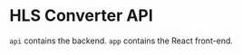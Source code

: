 HLS Converter API
=================

`api` contains the backend.
`app` contains the React front-end.